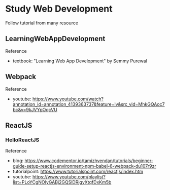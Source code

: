 # Study Web Development
Follow tutorial from many resource

## LearningWebAppDevelopment
Reference
- textbook: "Learning Web App Development" by Semmy Purewal

## Webpack
Reference
- youtube: https://www.youtube.com/watch?annotation_id=annotation_4139363737&feature=iv&src_vid=MhkGQAoc7bc&v=9kJVYpOqcVU

## ReactJS
### HelloReactJS
Reference
- blog: https://www.codementor.io/tamizhvendan/tutorials/beginner-guide-setup-reactjs-environment-npm-babel-6-webpack-du107r9zr
- tutorialpoint: https://www.tutorialspoint.com/reactjs/index.htm
- youtube: https://www.youtube.com/playlist?list=PLoYCgNOIyGABj2GQSlDRjgvXtqfDxKm5b

### 
